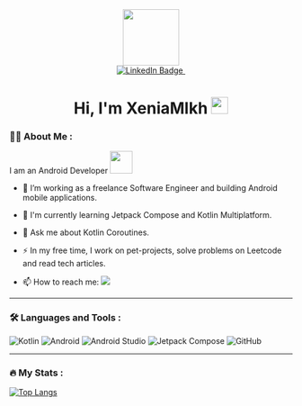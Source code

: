 <div id="header" align="center">
  <img src="https://i.giphy.com/media/v1.Y2lkPTc5MGI3NjExeGppa2d6Z3Z2Nzkzb2Z5eGZkb2F3MDhienI4aDZnbXM2Nm9xZG8xNCZlcD12MV9pbnRlcm5hbF9naWZfYnlfaWQmY3Q9Zw/CuuSHzuc0O166MRfjt/giphy.gif" width="100"/>
</div>

<div id="badges" align="center">
  <a href="https://www.linkedin.com/in/xenia-kozeeva/">
  <img src="https://img.shields.io/badge/LinkedIn-blue?style=flat-square&logo=linkedin&logoColor=white" alt="LinkedIn Badge"/>
  </a>
  
<img src="https://komarev.com/ghpvc/?username=xeniamlkh&style=flat-square&color=blue" alt=""/>

<h1>
  Hi, I'm XeniaMlkh
  <img src="https://media.giphy.com/media/hvRJCLFzcasrR4ia7z/giphy.gif" width="30px"/>
</h1>

</div>

### :woman_technologist: About Me :
I am an Android Developer <img src="https://i.giphy.com/media/v1.Y2lkPTc5MGI3NjExY2xiNTUyNHltaDRoNTg3MjJ3YjZyaXUxOTJ1ZWZoZTFxM2NydXlleSZlcD12MV9pbnRlcm5hbF9naWZfYnlfaWQmY3Q9Zw/llarwdtFqG63IlqUR1/giphy.gif" width="40px">

- :telescope: I’m working as a freelance Software Engineer and building Android mobile applications.

- :seedling: I'm currently learning Jetpack Compose and Kotlin Multiplatform.
  
- :speech_balloon: Ask me about Kotlin Coroutines.

- :zap: In my free time, I work on pet-projects, solve problems on Leetcode and read tech articles.

- :mailbox: How to reach me:
  <a href="https://t.me/Xenia_Mlkh">
  <img src="https://img.shields.io/badge/Xenia_Mlkh-blue?style=flat-square&logo=telegram&logoColor=white"/>
  </a>

---
### :hammer_and_wrench: Languages and Tools :
![Kotlin](https://img.shields.io/badge/Kotlin-7F52FF?style=for-the-badge&logo=kotlin&logoColor=white)
![Android](https://img.shields.io/badge/Android-34A853?style=for-the-badge&logo=android&logoColor=white)
![Android Studio](https://img.shields.io/badge/Android.Studio-3DDC84?style=for-the-badge&logo=androidstudio&logoColor=white)
![Jetpack Compose](https://img.shields.io/badge/Jetpack.Compose-4285F4?style=for-the-badge&logo=jetpackcompose&logoColor=%2361DAFB)
![GitHub](https://img.shields.io/badge/GitHub-181717?style=for-the-badge&logo=github&logoColor=white)

---
### :fire: My Stats :
[![Top Langs](https://github-readme-stats.vercel.app/api/top-langs/?username=xeniamlkh)](https://github.com/anuraghazra/github-readme-stats)
